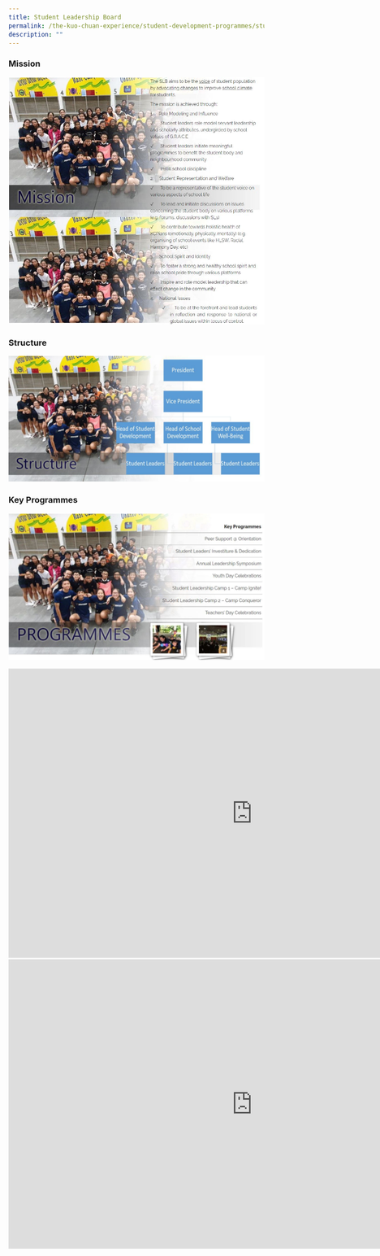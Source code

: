 ```yaml
---
title: Student Leadership Board
permalink: /the-kuo-chuan-experience/student-development-programmes/student-leadership-board/
description: ""
---
```

### Mission

![](/images/The%20Kuo%20Chuan%20Experience/Student%20Development%20Programmes/Student%20Leadership%20Board%20Mission.jpg)

### Structure

![](/images/The%20Kuo%20Chuan%20Experience/Student%20Development%20Programmes/Student%20Leadership%20Board%20Structure.jpg)

### Key Programmes

![](/images/The%20Kuo%20Chuan%20Experience/Student%20Development%20Programmes/Student%20Leadership%20Board%20Programmes.jpg)


<iframe allowfullscreen="true" height="569" width="960" frameborder="0" src="https://docs.google.com/presentation/d/e/2PACX-1vRBd6LE6IvGTIkFlGZM5iChY2dgCaQNjYuFGVbsjMbGVXxJ_AlX6p6XRfv1m9Ct-NTPvadxNCUBs0rG/embed?start=true&amp;loop=true&amp;delayms=3000"></iframe>


<iframe allowfullscreen="true" height="569" width="960" frameborder="0" src="https://docs.google.com/presentation/d/e/2PACX-1vTC5o62-2pzxsp1UaT4Ai6QZNKQfzzYTmMJA7ov_RxA2MjQjNSP9FDFRFLSEX2DiZj0_zMcRtWL6-JB/embed?start=true&amp;loop=true&amp;delayms=3000"></iframe>
